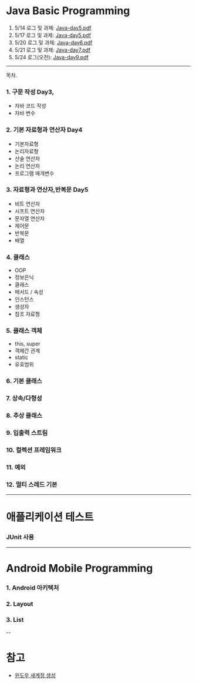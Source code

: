 # Java Basic Programming


1. 5/14 로그 및 과제: [Java-day5.pdf](/01-Start/day4_7/Java-day5.pdf)
1. 5/17 로그 및 과제: [Java-day5.pdf](/01-Start/day4_7/Java-day5.pdf)
1. 5/20 로그 및 과제: [Java-day6.pdf](/01-Java/files/Java-day6.pdf)
1. 5/21 로그 및 과제: [Java-day7.pdf](/01-Java/files/Java-day7.pdf)
1. 5/24 로그(오전): [Java-day9.pdf](/01-Java/files/Java-day9.pdf)

---

목차.

### 1. 구문 작성 Day3,

 - 자바 코드 작성
 - 자바 변수

### 2. 기본 자료형과 연산자 Day4

 - 기본자료형
 - 논리자료형
 - 산술 연산자
 - 논리 연산자
 - 프로그램 매개변수

### 3. 자료형과 연산자,반복문 Day5

 - 비트 연산자
 - 시프트 연산자
 - 문자열 연산자
 - 제어문
 - 반복문
- 배열

### 4. 클래스

 - OOP
 - 정보은닉
 - 클래스
 - 메서드 / 속성
 - 인스턴스
 - 생성자
 - 참조 자료형



### 5. 클래스 객체

  - this, super
  - 객체간 관계
  - static
  - 유효범위


### 6. 기본 클래스

### 7. 상속/다형성

### 8. 추상 클래스

### 9. 입출력 스트림

### 10. 컬렉션 프레임워크

### 11. 예외

### 12. 멀티 스레드 기본

---

# 애플리케이션 테스트

### JUnit 사용


---

# Android Mobile Programming

### 1. Android 아키텍처

### 2. Layout

### 3. List

--

# 참고

 - [윈도우 새계정 생성](/01-Start/윈도우새계정.pdf)
